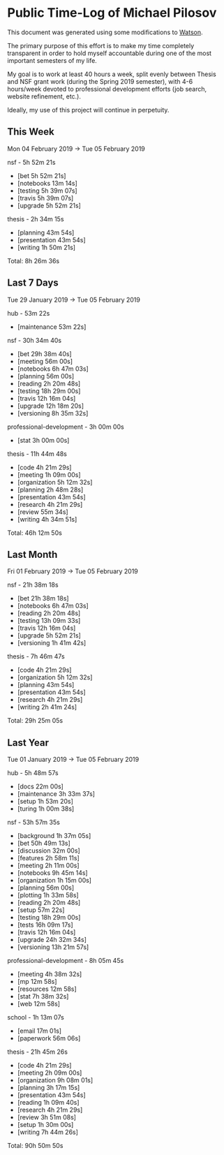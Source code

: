 # Public Time-Log of Michael Pilosov

This document was generated using some modifications to [Watson](https://github.com/TailorDev/Watson).

The primary purpose of this effort is to make my time completely transparent in order to hold myself accountable during one of the most important semesters of my life.

My goal is to work at least 40 hours a week, split evenly between Thesis and NSF grant work (during the Spring 2019 semester), with 4-6 hours/week devoted to professional development efforts (job search, website refinement, etc.). 

Ideally, my use of this project will continue in perpetuity.

## This Week
Mon 04 February 2019 -> Tue 05 February 2019

nsf - 5h 52m 21s
- [bet  5h 52m 21s]  
- [notebooks     13m 14s]  
- [testing  5h 39m 07s]  
- [travis  5h 39m 07s]  
- [upgrade  5h 52m 21s]  

thesis - 2h 34m 15s
- [planning     43m 54s]  
- [presentation     43m 54s]  
- [writing  1h 50m 21s]  

Total: 8h 26m 36s
## Last 7 Days
Tue 29 January 2019 -> Tue 05 February 2019

hub - 53m 22s
- [maintenance     53m 22s]  

nsf - 30h 34m 40s
- [bet 29h 38m 40s]  
- [meeting     56m 00s]  
- [notebooks  6h 47m 03s]  
- [planning     56m 00s]  
- [reading  2h 20m 48s]  
- [testing 18h 29m 00s]  
- [travis 12h 16m 04s]  
- [upgrade 12h 18m 20s]  
- [versioning  8h 35m 32s]  

professional-development - 3h 00m 00s
- [stat  3h 00m 00s]  

thesis - 11h 44m 48s
- [code  4h 21m 29s]  
- [meeting  1h 09m 00s]  
- [organization  5h 12m 32s]  
- [planning  2h 48m 28s]  
- [presentation     43m 54s]  
- [research  4h 21m 29s]  
- [review     55m 34s]  
- [writing  4h 34m 51s]  

Total: 46h 12m 50s
## Last Month
Fri 01 February 2019 -> Tue 05 February 2019

nsf - 21h 38m 18s
- [bet 21h 38m 18s]  
- [notebooks  6h 47m 03s]  
- [reading  2h 20m 48s]  
- [testing 13h 09m 33s]  
- [travis 12h 16m 04s]  
- [upgrade  5h 52m 21s]  
- [versioning  1h 41m 42s]  

thesis - 7h 46m 47s
- [code  4h 21m 29s]  
- [organization  5h 12m 32s]  
- [planning     43m 54s]  
- [presentation     43m 54s]  
- [research  4h 21m 29s]  
- [writing  2h 41m 24s]  

Total: 29h 25m 05s
## Last Year
Tue 01 January 2019 -> Tue 05 February 2019

hub - 5h 48m 57s
- [docs     22m 00s]  
- [maintenance  3h 33m 37s]  
- [setup  1h 53m 20s]  
- [turing  1h 00m 38s]  

nsf - 53h 57m 35s
- [background  1h 37m 05s]  
- [bet 50h 49m 13s]  
- [discussion     32m 00s]  
- [features  2h 58m 11s]  
- [meeting  2h 11m 00s]  
- [notebooks  9h 45m 14s]  
- [organization  1h 15m 00s]  
- [planning     56m 00s]  
- [plotting  1h 33m 58s]  
- [reading  2h 20m 48s]  
- [setup     57m 22s]  
- [testing 18h 29m 00s]  
- [tests 16h 09m 17s]  
- [travis 12h 16m 04s]  
- [upgrade 24h 32m 34s]  
- [versioning 13h 21m 57s]  

professional-development - 8h 05m 45s
- [meeting  4h 38m 32s]  
- [mp     12m 58s]  
- [resources     12m 58s]  
- [stat  7h 38m 32s]  
- [web     12m 58s]  

school - 1h 13m 07s
- [email     17m 01s]  
- [paperwork     56m 06s]  

thesis - 21h 45m 26s
- [code  4h 21m 29s]  
- [meeting  2h 09m 00s]  
- [organization  9h 08m 01s]  
- [planning  3h 17m 15s]  
- [presentation     43m 54s]  
- [reading  1h 09m 40s]  
- [research  4h 21m 29s]  
- [review  3h 51m 08s]  
- [setup  1h 30m 00s]  
- [writing  7h 44m 26s]  

Total: 90h 50m 50s
